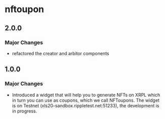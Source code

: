 # nftoupon

## 2.0.0

### Major Changes

- refactored the creator and arbitor components

## 1.0.0

### Major Changes

- Introduced a widget that will help you to generate NFTs on XRPL which in turn you can use as coupons, which we call NFToupons. The widget is on Testnet (xls20-sandbox.rippletest.net:51233), the development is in progress.
